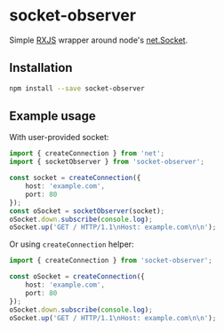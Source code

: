 # socket-observer

Simple [RXJS](https://rxjs.dev/) wrapper around node's [net.Socket](https://nodejs.org/api/net.html#net_class_net_socket).

## Installation

```bash
npm install --save socket-observer
```

## Example usage

With user-provided socket:
```typescript
import { createConnection } from 'net';
import { socketObserver } from 'socket-observer';

const socket = createConnection({
    host: 'example.com',
    port: 80
});
const oSocket = socketObserver(socket);
oSocket.down.subscribe(console.log);
oSocket.up('GET / HTTP/1.1\nHost: example.com\n\n');
```

Or using `createConnection` helper:
```typescript
import { createConnection } from 'socket-observer';

const oSocket = createConnection({
    host: 'example.com',
    port: 80
});
oSocket.down.subscribe(console.log);
oSocket.up('GET / HTTP/1.1\nHost: example.com\n\n');
```
